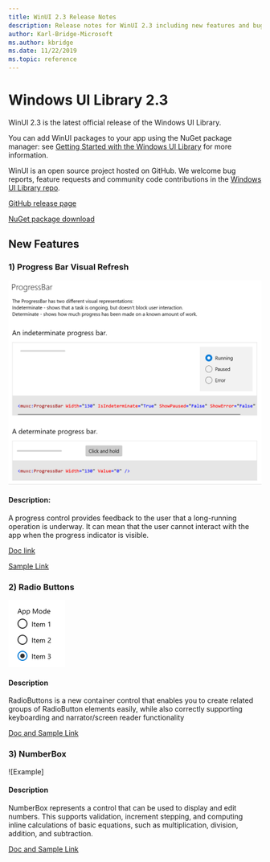 ```yaml
---
title: WinUI 2.3 Release Notes
description: Release notes for WinUI 2.3 including new features and bug fixes.
author: Karl-Bridge-Microsoft
ms.author: kbridge
ms.date: 11/22/2019
ms.topic: reference
---
```


# Windows UI Library 2.3

WinUI 2.3 is the latest official release of the Windows UI Library.

You can add WinUI packages to your app using the NuGet package manager: see [Getting Started with the Windows UI Library](../getting-started.md) for more information.

WinUI is an open source project hosted on GitHub. We welcome bug reports, feature requests and community code contributions in the [Windows UI Library repo](https://aka.ms/winui).

[GitHub release page](https://github.com/microsoft/microsoft-ui-xaml/releases)

[NuGet package download](https://www.nuget.org/packages/Microsoft.UI.Xaml)

## New Features 

### 1) Progress Bar Visual Refresh


![Example](../images/ProgressBar.gif)


#### Description: 
A progress control provides feedback to the user that a long-running operation is underway. It can mean that the user cannot interact with the app when the progress indicator is visible. 


[Doc link](https://docs.microsoft.com/en-us/windows/uwp/design/controls-and-patterns/progress-controls) 

[Sample Link](https://docs.microsoft.com/en-us/windows/uwp/design/controls-and-patterns/progress-controls#examples)


### 2) Radio Buttons

![Example](../images/RadioButtons.png)

#### Description 
RadioButtons is a new container control that enables you to create related groups of RadioButton elements easily, while also correctly supporting keyboarding and narrator/screen reader functionality

[Doc and Sample Link](https://github.com/microsoft/microsoft-ui-xaml-specs/blob/c8d3d3668af546091656dfc37436b13cd062f52d/active/radiobuttons/RadioButtons_Spec.md)


### 3) NumberBox

![Example]

#### Description 
NumberBox represents a control that can be used to display and edit numbers. This supports validation, increment stepping, and computing inline calculations of basic equations, such as multiplication, division, addition, and subtraction.

[Doc and Sample Link](https://github.com/microsoft/microsoft-ui-xaml-specs/blob/e016c9baa154d76ba3f61d2692af97fe6c0613b6/active/NumberBox/NumberBox.md)



